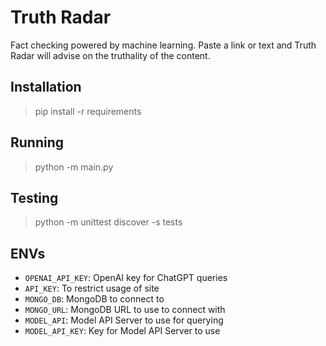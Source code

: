 # Truth Radar 

Fact checking powered by machine learning. Paste a link or text and Truth Radar will advise on the truthality of the content. 

## Installation 

> pip install -r requirements 

## Running 

> python -m main.py 

## Testing 

> python -m unittest discover -s tests

## ENVs 

- `OPENAI_API_KEY`: OpenAI key for ChatGPT queries 
- `API_KEY`: To restrict usage of site
- `MONGO_DB`: MongoDB to connect to
- `MONGO_URL`: MongoDB URL to use to connect with
- `MODEL_API`: Model API Server to use for querying
- `MODEL_API_KEY`: Key for Model API Server to use